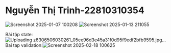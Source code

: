 # Nguyễn Thị Trinh-22810310354
![Screenshot 2025-01-07 100208](https://github.com/user-attachments/assets/634bf4d5-4e27-48f1-bf22-8f2c18e520a1)
![Screenshot 2025-01-13 211055](https://github.com/user-attachments/assets/c937130e-7f54-4984-9c5e-0b4c8c7d353f)

Bài tập state:![Uploading z6306506030261_05ee96d3e45a31f0d95f9edf2bfb9595.jpg…]()
Bai tap validation:![Screenshot 2025-02-18 100625](https://github.com/user-attachments/assets/5ad722c7-c361-48e5-8d1f-917fdbe01db6)
